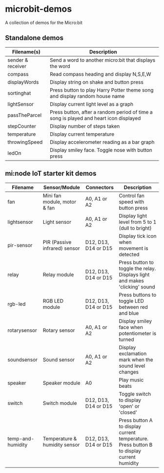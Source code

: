 # microbit-demos

A collection of demos for the Micro:bit

## Standalone demos

| Filename(s)       | Description                                                                           |
| ----------------- | ------------------------------------------------------------------------------------- |
| sender & receiver | Send a word to another micro:bit that displays the word                               |
| compass           | Read compass heading and display N,S,E,W                                              |
| displayWords      | Display string on shake and button press                                              |
| sortinghat        | Press button to play Harry Potter theme song and display random house name            |
| lightSensor       | Display current light level as a graph                                                |
| passTheParcel     | Press button, after a random period of time a song is played and heart icon displayed |
| stepCounter       | Display number of steps taken                                                         |
| temperature       | Display current temperature                                                           |
| throwingSpeed     | Display accelerometer reading as a bar graph                                          |
| ledOn             | Display smiley face. Toggle nose with button press                                    |

## mi:node IoT starter kit demos

| Filename          | Sensor/Module                 | Connectors           | Description                                                                               |
| ----------------- | ----------------------------- | -------------------- | ----------------------------------------------------------------------------------------- |
| fan               | Mini fan module, motor & fan  | A0, A1 or A2         | Control fan speed with button press                                                       |
| lightsensor       | Light sensor                  | A0, A1 or A2         | Display light level from 5 to 1 (dull to bright)                                          |
| pir-sensor        | PIR (Passive infrared) sensor | D12, D13, D14 or D15 | Display tick icon when movement is detected                                               |
| relay             | Relay module                  | D12, D13, D14 or D15 | Press button to toggle the relay. Displays light and makes 'clicking' sound               |
| rgb-led           | RGB LED module                | D12, D13, D14 or D15 | Press buttons to toggle LED between red and blue                                          |
| rotarysensor      | Rotary sensor                 | A0, A1 or A2         | Display smiley face when potentiometer is turned                                          |
| soundsensor       | Sound sensor                  | A0, A1 or A2         | Display exclamation mark when the sound level changes                                     |
| speaker           | Speaker module                | A0                   | Play music beats                                                                          |
| switch            | Switch module                 | D12, D13, D14 or D15 | Toggle switch to display 'open' or 'closed'                                               |
| temp-and-humidity | Temperature & humidity sensor | D12, D13, D14 or D15 | Press button A to display current temperature. Press button B to display current humidity |
